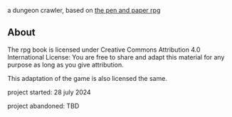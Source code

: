a dungeon crawler, based on [the pen and paper rpg](https://blackoathgames.com/ker-nethalas-into-the-midnight-throne)

## About
The rpg book is licensed under Creative Commons Attribution 4.0 International License: You are free to share and adapt this material for any purpose as long as you give attribution.

This adaptation of the game is also licensed the same.

project started: 28 july 2024

project abandoned: TBD
